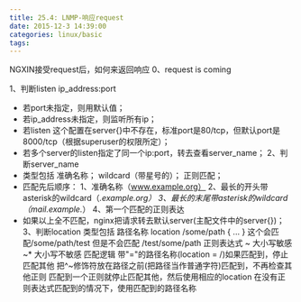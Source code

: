 ```yaml
---
title: 25.4: LNMP-响应request
date: 2015-12-3 14:39:00
categories: linux/basic
tags:
---
```

 
NGXIN接受request后，如何来返回响应
0、request is coming
 
1、判断listen ip_address:port
* 若port未指定，则用默认值；
* 若ip_address未指定，则监听所有ip；
* 若listen 这个配置在server{}中不存在，标准port是80/tcp，但默认port是8000/tcp（根据superuser的权限所定）；
* 若多个server的listen指定了同一个ip:port，转去查看server_name； 
2、判断server_name
* 类型包括
准确名称；
wildcard（带星号的）；
正则匹配；
* 匹配先后顺序：
1、准确名称（www.example.org）
2、最长的开头带asterisk的wildcard（*.example.org）
3、最长的末尾带asterisk的wildcard（mail.example.*）
4、第一个匹配的正则表达
* 如果以上全不匹配，nginx把请求转去默认server(主配文件中的server{})； 
3、判断location
类型包括
路径名称
location /some/path {
    ...
}
这个会匹配/some/path/test 但是不会匹配 /test/some/path
正则表达式
~ 大小写敏感
~* 大小写不敏感
匹配逻辑
带"="的路径名称(location = /)如果匹配到，停止匹配其他
把^~修饰符放在路径之前(把路径当作普通字符)匹配到，不再检查其他正则
匹配到一个正则就停止匹配其他，然后使用相应的location
在没有正则表达式匹配到的情况下，使用匹配到的路径名称
